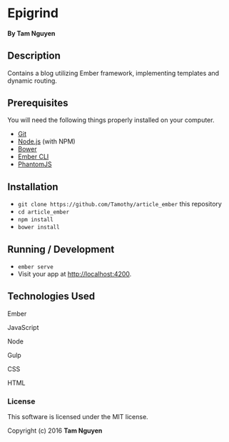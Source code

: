 # Epigrind

#### By Tam Nguyen

## Description

Contains a blog utilizing Ember framework, implementing templates and dynamic routing.

## Prerequisites

You will need the following things properly installed on your computer.

* [Git](http://git-scm.com/)
* [Node.js](http://nodejs.org/) (with NPM)
* [Bower](http://bower.io/)
* [Ember CLI](http://ember-cli.com/)
* [PhantomJS](http://phantomjs.org/)

## Installation

* `git clone https://github.com/Tamothy/article_ember` this repository
* `cd article_ember`
* `npm install`
* `bower install`

## Running / Development

* `ember serve`
* Visit your app at [http://localhost:4200](http://localhost:4200).

## Technologies Used

Ember

JavaScript

Node

Gulp

CSS

HTML

### License

This software is licensed under the MIT license.

Copyright (c) 2016 **Tam Nguyen**
